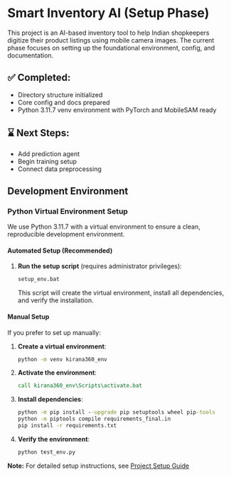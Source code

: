 # Smart Inventory AI (Setup Phase)

This project is an AI-based inventory tool to help Indian shopkeepers digitize their product listings using mobile camera images. The current phase focuses on setting up the foundational environment, config, and documentation.

## ✅ Completed:
- Directory structure initialized
- Core config and docs prepared
- Python 3.11.7 venv environment with PyTorch and MobileSAM ready

## ⌛ Next Steps:
- Add prediction agent
- Begin training setup
- Connect data preprocessing

## Development Environment

### Python Virtual Environment Setup

We use Python 3.11.7 with a virtual environment to ensure a clean, reproducible development environment.

#### Automated Setup (Recommended)

1. **Run the setup script** (requires administrator privileges):
   ```bat
   setup_env.bat
   ```
   This script will create the virtual environment, install all dependencies, and verify the installation.

#### Manual Setup

If you prefer to set up manually:

1. **Create a virtual environment**:
   ```bat
   python -m venv kirana360_env
   ```

2. **Activate the environment**:
   ```bat
   call kirana360_env\Scripts\activate.bat
   ```

3. **Install dependencies**:
   ```bat
   python -m pip install --upgrade pip setuptools wheel pip-tools
   python -m piptools compile requirements_final.in
   pip install -r requirements.txt
   ```

4. **Verify the environment**:
   ```bat
   python test_env.py
   ```

**Note:** For detailed setup instructions, see [Project Setup Guide](docs/project_setup.md)